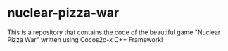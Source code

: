 nuclear-pizza-war
=================

This is a repository that contains the code of the beautiful game "Nuclear Pizza War" written using Cocos2d-x C++ Framework!